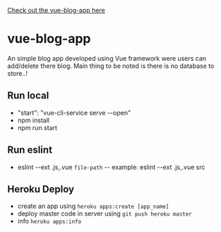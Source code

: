 [Check out the vue-blog-app here](https://vue-blog-app-deployment.herokuapp.com/#/)

# vue-blog-app
An simple blog app developed using Vue framework were users can add/delete there blog. Main thing to be noted is there is no database to store..!

## Run local
- "start": "vue-cli-service serve --open"
- npm install
- npm run start

## Run eslint
- eslint --ext .js,.vue `file-path`
-- example: eslint --ext .js,.vue src

## Heroku Deploy
- create an app using `heroku apps:create [app_name]`
- deploy master code in server using `git push heroku master`
- info `heroku apps:info`
